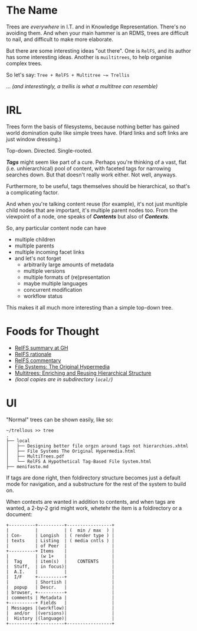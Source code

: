 # The Name

Trees are *everywhere* in I.T. and in Knowledge Representation.
There's no avoiding them. And when your main hammer is an RDMS,
trees are difficult to nail, and difficult to make more elaborate.

But there are some interesting ideas "out there". One is `RelFS`,
and its author has some interesting ideas. Another is `muiltitrees`,
to help organise complex trees. 

So let's say: `Tree + RelFS + Multitree ~= Trellis`

... _(and interestingly, a trellis is what a multitree can resemble)_

# IRL

Trees form the basis of filesystems, because nothing better
has gained world domination quite like simple trees have.
(Hard links and soft links are just window dressing.)

Top-down. Directed. Single-rooted. 

***Tags*** might seem like part of a cure. Perhaps you're thinking
of a vast, flat (i.e. unhierarchical) pool of content, with faceted
tags for narrowing searches down. But that doesn't really work either.
Not well, anyways.

Furthermore, to be useful, tags themselves should be hierarchical,
so that's a complicating factor.	

And when you're talking content reuse (for example), it's not
just munltiple child nodes that are important, it's multiple
parent nodes too. From the viewpoint of a node, one speaks of
***Contents*** but also of ***Contexts***.

So, any particular content node can have
- multiple children
- multiple parents
- multiple incoming facet links
- and let's not forget
  - arbitrarily large amounts of metadata
  - multiple versions
  - multiple formats of (re)presentation
  - maybe multiple languages 
  - concurrent modification
  - workflow status

This makes it all much more interesting than a simple top-down tree.

# Foods for Thought

- [RelFS summary at GH](https://github.com/nayuki/Relational-File-System)
- [RelFS rationale](https://www.nayuki.io/page/designing-better-file-organization-around-tags-not-hierarchies)
- [RelFS commentary](https://karl-voit.at/2020/05/19/RelFS/)
- [File Systems: The Original Hypermedia](https://jon.work/og/#1) 
- [Multitrees: Enriching and Reusing Hierarchical Structure](https://adrenaline.ucsd.edu/kirsh/Articles/In_Process/MultiTrees.pdf) 
- _(local copies are in subdirectory `local/`)_

# UI

"Normal" trees can be shown easily, like so:
```
~/trellous >> tree
.
├── local
│   ├── Designing better file orgzn around tags not hierarchies.xhtml
│   ├── File Systems The Original Hypermedia.html
│   ├── MultiTrees.pdf
│   └── RelFS A Hypothetical Tag-Based File System.html
├── menifasto.md
```

If tags are done right, then foldirectory structure
becomes just a default mode for navigation, and a
substructure for the rest of the system to build on. 

When contexts are wanted in addition to contents,
and when tags are wanted, a 2-by-2 grid might work,
whetehr the item is a foldirectory or a document:

```
+----------+----------+-----------------+
|          |          | (  min / max  ) |
| Con-     | Longish  | ( render type ) |
| texts    | Listing  | ( media cntls ) |
|          | of Peer  |                 |
+----------+ Items    |                 |
|          | (w 1+    |                 |
|  Tag     | item(s)  |    CONTENTS     |
|  Stuff,  | in focus)|                 |
|  A.I.    |          |                 |
|  I/F     +----------+                 |
|          | Shortish |                 |
|  popup   | Descr.   |                 |
| browser, +----------+                 |
| comments | Metadata |                 |
+----------+ Fields   |                 |
| Messages |(workflow)|                 |
|  and/or  |(versions)|                 |
|  History |(language)|                 |
+----------+----------+-----------------+

```


